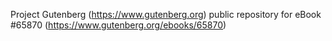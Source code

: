 Project Gutenberg (https://www.gutenberg.org) public repository for
eBook #65870 (https://www.gutenberg.org/ebooks/65870)
